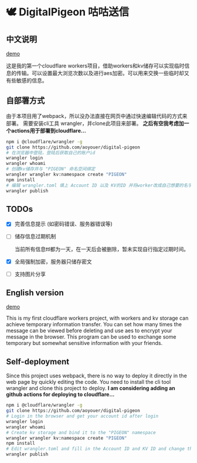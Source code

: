 # 🕊 DigitalPigeon 咕咕送信

## 中文说明

[demo](https://digitalpigeon.aoyou.workers.dev/ )

这是我的第一个cloudflare workers项目，借助workers和kv储存可以实现临时信息的传输。可以设置最大浏览次数以及进行aes加密。可以用来交换一些临时却又有些敏感的信息。

## 自部署方式

由于本项目用了webpack，所以没办法直接在网页中通过快速编辑代码的方式来部署。 需要安装cli工具 wrangler，并clone此项目来部署。 **之后有空我考虑加一个actions用于部署到cloudflare...**

```bash
npm i @cloudflare/wrangler -g
git clone https://github.com/aoyouer/digital-pigeon
# 在浏览器中登陆，登陆后获取自己的账户id
wrangler login
wrangler whoami
# 创建kv储存并与 "PIGEON" 命名空间绑定
wrangler wrangler kv:namespace create "PIGEON"
npm install
# 编辑 wrangler.toml 填上 Account ID 以及 KV的ID 并将worker改成自己想要的名字，或者另外配置zone
wrangler publish
```

## TODOs

- [x] 完善信息提示 (如密码错误、服务器错误等)
- [ ] 储存信息过期机制
  
  当前所有信息ttl都为一天，在一天后会被删除，暂未实现自行指定过期时间。
- [x] 全局强制加密，服务器只储存密文
- [ ] 支持图片分享

## English version

[demo](https://digitalpigeon.aoyou.workers.dev/ )

This is my first cloudflare workers project, with workers and kv storage can achieve temporary information transfer. You can set how many times the message can be viewed before deleting and use aes to encrypt your message in the browser. This program can be used to exchange some temporary but somewhat sensitive information with your friends.

## Self-deployment

Since this project uses webpack, there is no way to deploy it directly in the web page by quickly editing the code. You need to install the cli tool wrangler and clone this project to deploy. **I am considering adding an github actions for deploying to cloudflare...**

```bash
npm i @cloudflare/wrangler -g
git clone https://github.com/aoyouer/digital-pigeon
# Login in the browser and get your account id after login
wrangler login
wrangler whoami
# Create kv storage and bind it to the "PIGEON" namespace
wrangler wrangler kv:namespace create "PIGEON"
npm install
# Edit wrangler.toml and fill in the Account ID and KV ID and change the worker to the name you want, or configure another zone
wrangler publish
```
